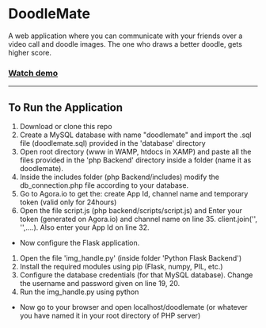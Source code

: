 # DoodleMate
A web application where you can communicate with your friends over a video call and doodle images. The one who draws a better doodle, gets higher score.
### [Watch demo](https://youtu.be/m41Id4gLbWQ)

<hr/>

## To Run the Application

1. Download or clone this repo
2. Create a MySQL database with name "doodlemate" and import the .sql file (doodlemate.sql) provided in the 'database' directory
3. Open root directory (www in WAMP, htdocs in XAMP) and paste all the files provided in the 'php Backend' directory inside a folder (name it as doodlemate).
4. Inside the includes folder (php Backend/includes) modify the db_connection.php file according to your database.
5. Go to Agora.io to get the: create App Id, channel name and temporary token (valid only for 24hours)
6. Open the file script.js (php backend/scripts/script.js) and Enter your token (generated on Agora.io) and channel name on line 35. client.join('<Your temporary token>', '<Your Channel Name>',....). Also enter your App Id on line 32.
- Now configure the Flask application.
1. Open the file 'img_handle.py' (inside folder 'Python Flask Backend')
2. Install the required modules using pip (Flask, numpy, PIL, etc.)
3. Configure the database credentials (for that MySQL database). Change the username and password given on line 19, 20.
4. Run the img_handle.py using python

- Now go to your browser and open localhost/doodlemate (or whatever you have named it in your root directory of PHP server)
